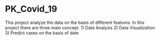 # PK_Covid_19
This project analyze  the data on the basis of different features.  In this project there are three main concept.  1) Data Analysis  2) Data Visualization  3) Predict cases on the basis of date
